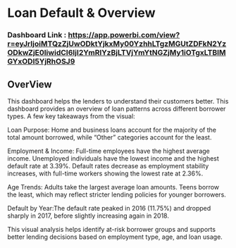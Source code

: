 # Loan Default & Overview

### Dashboard Link : https://app.powerbi.com/view?r=eyJrIjoiMTQzZjUwODktYjkxMy00YzhhLTgzMGUtZDFkN2YzODkwZjE0IiwidCI6IjI2YmRlYzBjLTVjYmYtNGZjMy1iOTgxLTBlMGYxODI5YjRhOSJ9

## OverView 

This dashboard helps the lenders to understand their customers better. This dashboard provides an overview of loan patterns across different borrower types. A few key takeaways from the visual:

Loan Purpose: 
Home and business loans account for the majority of the total amount borrowed, while “Other” categories account for the least.

Employment & Income: Full-time employees have the highest average income.
Unemployed individuals have the lowest income and the highest default rate at 3.39%.
Default rates decrease as employment stability increases, with full-time workers showing the lowest rate at 2.36%.

Age Trends: Adults take the largest average loan amounts.
Teens borrow the least, which may reflect stricter lending policies for younger borrowers.

Default by Year:The default rate peaked in 2016 (11.75%) and dropped sharply in 2017, before slightly increasing again in 2018.

This visual analysis helps identify at-risk borrower groups and supports better lending decisions based on employment type, age, and loan usage.




